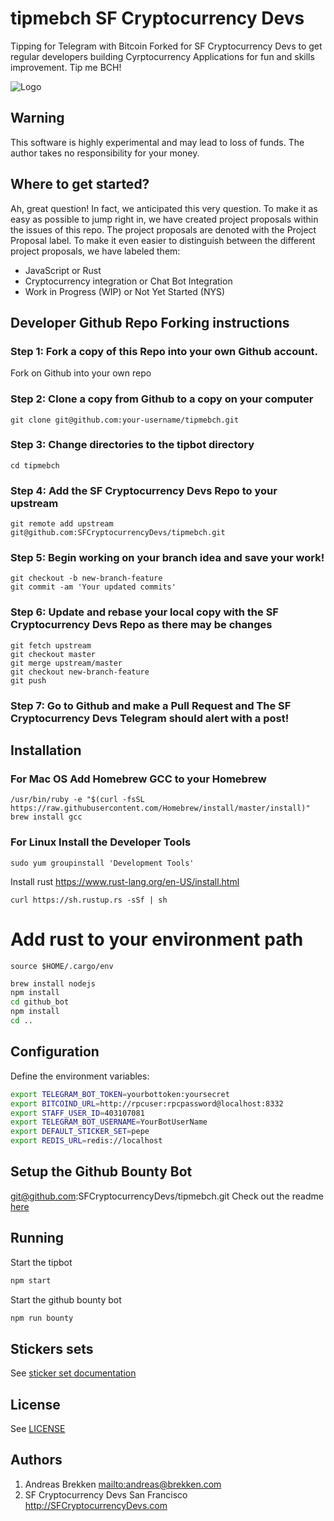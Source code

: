 # tipmebch SF Cryptocurrency Devs

Tipping for Telegram with Bitcoin Forked for SF Cryptocurrency Devs to get regular developers building Cyrptocurrency Applications for fun and skills improvement. Tip me BCH!

![Logo](https://raw.githubusercontent.com/abrkn/tipmebch/master/logo.png)

## Warning

This software is highly experimental and may lead to loss of funds.
The author takes no responsibility for your money.

## Where to get started?

Ah, great question! In fact, we anticipated this very question. To make it as easy as possible to jump right in, we have
created project proposals within the issues of this repo. The project proposals are denoted with the Project Proposal label.
To make it even easier to distinguish between the different project proposals, we have labeled them:

* JavaScript or Rust
* Cryptocurrency integration or Chat Bot Integration
* Work in Progress (WIP) or Not Yet Started (NYS)

## Developer Github Repo Forking instructions

### Step 1: Fork a copy of this Repo into your own Github account.

Fork on Github into your own repo

### Step 2: Clone a copy from Github to a copy on your computer

```shell
git clone git@github.com:your-username/tipmebch.git
```

### Step 3: Change directories to the tipbot directory

```shell
cd tipmebch
```

### Step 4: Add the SF Cryptocurrency Devs Repo to your upstream

```shell
git remote add upstream git@github.com:SFCryptocurrencyDevs/tipmebch.git
```

### Step 5: Begin working on your branch idea and save your work!

```shell
git checkout -b new-branch-feature
git commit -am 'Your updated commits'
```

### Step 6: Update and rebase your local copy with the SF Cryptocurrency Devs Repo as there may be changes

```shell
git fetch upstream
git checkout master
git merge upstream/master
git checkout new-branch-feature
git push
```

### Step 7: Go to Github and make a Pull Request and The SF Cryptocurrency Devs Telegram should alert with a post!

## Installation

### For Mac OS Add Homebrew GCC to your Homebrew

```shell
/usr/bin/ruby -e "$(curl -fsSL https://raw.githubusercontent.com/Homebrew/install/master/install)"
brew install gcc
```

### For Linux Install the Developer Tools

```shell
sudo yum groupinstall 'Development Tools'
```

Install rust https://www.rust-lang.org/en-US/install.html

```
curl https://sh.rustup.rs -sSf | sh
```

# Add rust to your environment path

```
source $HOME/.cargo/env
```

```bash
brew install nodejs
npm install
cd github_bot
npm install
cd ..
```

## Configuration

Define the environment variables:

```bash
export TELEGRAM_BOT_TOKEN=yourbottoken:yoursecret
export BITCOIND_URL=http://rpcuser:rpcpassword@localhost:8332
export STAFF_USER_ID=403107081
export TELEGRAM_BOT_USERNAME=YourBotUserName
export DEFAULT_STICKER_SET=pepe
export REDIS_URL=redis://localhost
```

## Setup the Github Bounty Bot
 git@github.com:SFCryptocurrencyDevs/tipmebch.git
Check out the readme [here](https://github.com/SFCryptocurrencyDevs/tipmebch/github_bot/README.md)

## Running
Start the tipbot
```bash
npm start
```

Start the github bounty bot
```bash
npm run bounty
```

## Stickers sets

See [sticker set documentation](docs/stickers.md)

## License

See [LICENSE](LICENSE)

## Authors

1.  Andreas Brekken <mailto:andreas@brekken.com>
2.  SF Cryptocurrency Devs San Francisco <http://SFCryptocurrencyDevs.com>
